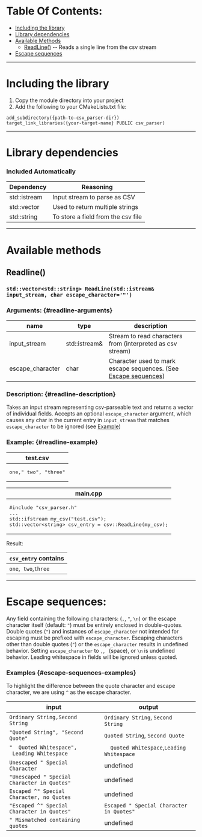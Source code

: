 # Table Of Contents:
- [Including the library](#including-the-library)
- [Library dependencies](#library-dependencies)
- [Available Methods](#available-methods)
  - [ReadLine()](#readline) -- Reads a single line from the csv stream
- [Escape sequences](#escape-sequences)

---

# Including the library

1. Copy the module directory into your project
2. Add the following to your CMakeLists.txt file:
```
add_subdirectory({path-to-csv_parser-dir})
target_link_libraries({your-target-name} PUBLIC csv_parser)
```

---

# Library dependencies

### Included Automatically
| Dependency | Reasoning                        |
|------------|----------------------------------|
|std::istream|Input stream to parse as CSV      |
|std::vector |Used to return multiple strings   |
|std::string |To store a field from the csv file|

---
# Available methods

## Readline()
### `std::vector<std::string> ReadLine(std::istream& input_stream, char escape_character='"')`

### Arguments: {#readline-arguments}

|name            |type         |description                                               |
|----------------|-------------|----------------------------------------------------------|
|input_stream    |std::istream&|Stream to read characters from (interpreted as csv stream)|
|escape_character|char         |Character used to mark escape sequences. (See [Escape sequences](#escape-sequences))|

### Description: {#readline-description}
Takes an input stream representing csv-parseable text and returns a vector of individual fields. Accepts an optional `escape_character` argument, which causes any char in the current entry in `input_stream` that matches `escape_character` to be ignored (see [Example](#readline-example))

### Example: {#readline-example}

<table><thead><th>
test.csv
</th></thead><td><pre>
one," two", "three"
</pre></td></table>

<table><thead><th>
main.cpp
</th></thead><td><pre>
#include "csv_parser.h"
...
std::ifstream my_csv("test.csv");
std::vector&ltstring&gt csv_entry = csv::ReadLine(my_csv);
</pre></td></table>

Result:

<table><thead><th>
<code>csv_entry</code> contains
</th></thead><td>
<code>one</code>,<code> two</code>,<code>three</code>
</td></table>

---

# Escape sequences:

Any field containing the following characters: (`,`, `"`, `\n`) or the escape character itself (default: `"`) must be entirely enclosed in double-quotes. Double quotes (`"`) and instances of `escape_character` not intended for escaping must be prefixed with `escape_character`. Escaping characters other than double quotes (`"`) or the `escape_character` results in undefined behavior. Setting `escape_character` to `,`, ` `(space), or `\n` is undefined behavior. Leading whitespace in fields will be ignored unless quoted.

### Examples {#escape-sequences-examples}

To highlight the difference between the quote character and escape character, we are using `^` as the escape character.

|input                                       |output                                           |
|---                                         |---                                              |
|`Ordinary String,Second String`             |`Ordinary String`, `Second String`               |
|`"Quoted String", "Second Quote"`           |`Quoted String`, `Second Quote`                  |
|`"  Quoted Whitespace",  Leading Whitespace`|`  Quoted Whitespace`,`Leading Whitespace`       |
|`Unescaped " Special Character`             |undefined                                        |
|`"Unescaped " Special Character in Quotes"` |undefined                                        |
|`Escaped ^" Special Character, no Quotes`   |undefined                                        | 
|`"Escaped ^" Special Character in Quotes"`  |`Escaped " Special Character in Quotes"`         |
|`" Mismatched containing quotes`            |undefined                                        |

